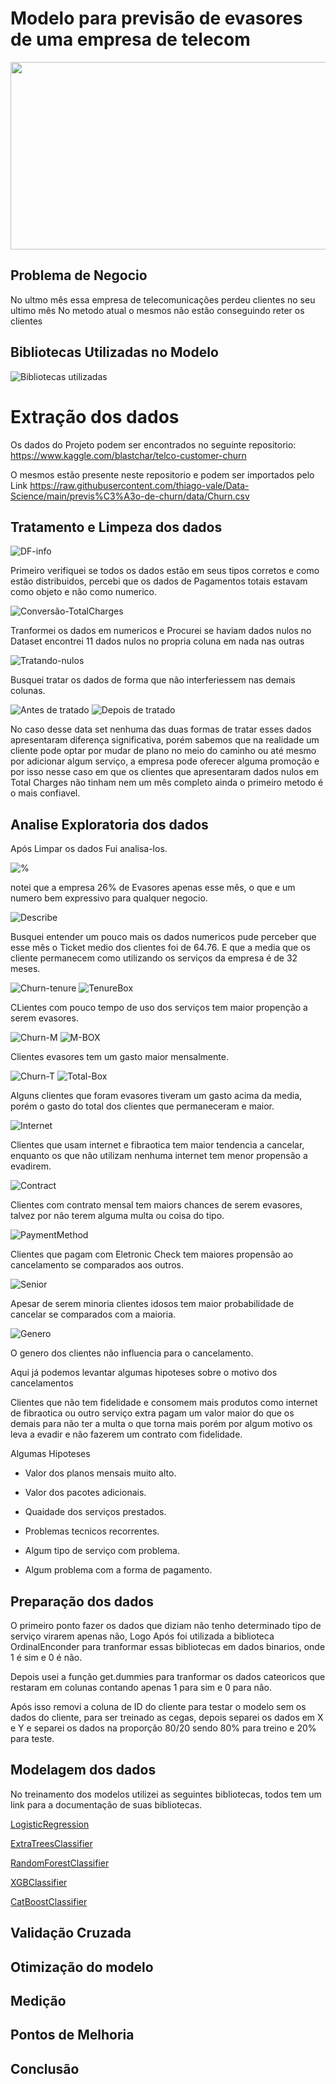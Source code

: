 # Modelo para previsão de evasores de uma empresa de telecom

<div align="center">
<img src="https://user-images.githubusercontent.com/77752211/129768384-482d6e30-c0a5-4d45-b4a1-584e8243d3eb.jpg" height="300" width="1000px" />
</div>

##
## Problema de Negocio

No ultmo mês essa empresa de telecomunicações perdeu clientes no seu ultimo mês
No metodo atual o mesmos não estão conseguindo reter os clientes

##
## Bibliotecas Utilizadas no Modelo

![Bibliotecas utilizadas](https://user-images.githubusercontent.com/77752211/129759007-b944190a-2331-432b-b991-79a0bef71b62.png)

##
# Extração dos dados

Os dados do Projeto podem ser encontrados no seguinte repositorio: https://www.kaggle.com/blastchar/telco-customer-churn

O mesmos estão presente neste repositorio e podem ser importados pelo Link https://raw.githubusercontent.com/thiago-vale/Data-Science/main/previs%C3%A3o-de-churn/data/Churn.csv

##
## Tratamento e Limpeza dos dados


![DF-info](https://user-images.githubusercontent.com/77752211/129761563-7b5ea677-5224-41de-b7f8-96b8a39d753f.png)

Primeiro verifiquei se todos os dados estão em seus tipos corretos e como estão distribuidos, percebi que os dados de Pagamentos totais estavam como objeto e não como numerico.

![Conversão-TotalCharges](https://user-images.githubusercontent.com/77752211/129762109-a72ec191-55ee-4abb-a39b-895554e4bf56.png)

Tranformei os dados em numericos e Procurei se haviam dados nulos no Dataset
encontrei 11 dados nulos no propria coluna em nada nas outras

![Tratando-nulos](https://user-images.githubusercontent.com/77752211/129762843-54335fac-caea-44ac-9213-a9ea1a58abc4.png)

Busquei tratar os dados de forma que não interferiessem nas demais colunas.

![Antes de tratado](https://user-images.githubusercontent.com/77752211/129763459-1e24a5cc-a83a-4f0c-82ec-bcc0094c90da.png)
![Depois de tratado](https://user-images.githubusercontent.com/77752211/129763488-99f75f99-88df-441c-9cbd-4749067a919d.png)

No caso desse data set nenhuma das duas formas de tratar esses dados apresentaram diferença significativa, porém sabemos que na realidade um cliente pode optar por mudar de plano no meio do caminho ou até mesmo por adicionar algum serviço, a empresa pode oferecer alguma promoção e por isso nesse caso em que os clientes que apresentaram dados nulos em Total Charges não tinham nem um mês completo ainda o primeiro metodo é o mais confiavel.

##
## Analise Exploratoria dos dados
Após Limpar os dados Fui analisa-los.

![%](https://user-images.githubusercontent.com/77752211/129940425-ffbd17cf-8fae-470d-a382-81e6585d687b.jpg)

notei que a empresa 26% de Evasores apenas esse mês, o que e um numero bem expressivo para qualquer negocio.

![Describe](https://user-images.githubusercontent.com/77752211/129940654-d0cd6168-3c8a-4327-add0-cea4a7c87fff.png)

Busquei entender um pouco mais os dados numericos pude perceber que esse mês o Ticket medio dos clientes foi de 64.76.
E que a media que os cliente permanecem como utilizando os serviços da empresa é de 32 meses.

![Churn-tenure](https://user-images.githubusercontent.com/77752211/129959003-ac775372-e179-4c2e-814f-9fe552df4b68.png)
![TenureBox](https://user-images.githubusercontent.com/77752211/129959528-4d4a9e64-3353-4137-8afb-0778cf272848.jpg)

CLientes com pouco tempo de uso dos serviços tem maior propenção a serem evasores.


![Churn-M](https://user-images.githubusercontent.com/77752211/129959031-a43ffc0c-281c-4d93-8a0e-ad1c0110ee38.png)
![M-BOX](https://user-images.githubusercontent.com/77752211/129959598-784c87ef-710c-4e5c-aa79-1db76dacec37.png)

Clientes evasores tem um gasto maior mensalmente.

![Churn-T](https://user-images.githubusercontent.com/77752211/129959054-f6bd486d-111c-4c44-8a17-473e7764229b.png)
![Total-Box](https://user-images.githubusercontent.com/77752211/129959651-1d5917ac-8087-409b-a255-77227670848f.png)

Alguns clientes que foram evasores tiveram um gasto acima da media, porém o gasto do total dos clientes que permaneceram e maior.


![Internet](https://user-images.githubusercontent.com/77752211/129959147-cb8e7a51-d171-41ca-a979-59aeb5e7ec7f.jpg)

Clientes que usam internet e fibraotica tem maior tendencia a cancelar, enquanto os que não utilizam nenhuma internet tem menor propensão a evadirem.


![Contract](https://user-images.githubusercontent.com/77752211/129959171-826ac1e1-318a-469e-a578-0398e2e15e58.jpg)

Clientes com contrato mensal tem maiors chances de serem evasores, talvez por não terem alguma multa ou coisa do tipo.

![PaymentMethod](https://user-images.githubusercontent.com/77752211/129959205-8a373f33-304b-4d35-96b5-69ff62ccff7f.jpg)

Clientes que pagam com Eletronic Check tem maiores propensão ao cancelamento se comparados aos outros.


![Senior](https://user-images.githubusercontent.com/77752211/129959374-178547fa-88dd-4a6e-8de1-4ab4d1983b8f.png)

Apesar de serem minoria clientes idosos tem maior probabilidade de cancelar se comparados com a maioria.


![Genero](https://user-images.githubusercontent.com/77752211/129959350-c1a4eb5a-c827-4167-8300-ceb701246f3e.png)

O genero dos clientes não influencia para o cancelamento.

Aqui já podemos levantar algumas hipoteses sobre o motivo dos cancelamentos

Clientes que não tem fidelidade e consomem mais produtos como internet de fibraotica ou outro serviço extra pagam um valor maior do que os demais para não ter a multa o que torna mais porém por algum motivo os leva a evadir e não fazerem um contrato com fidelidade.

Algumas Hipoteses

* Valor dos planos mensais muito alto.

* Valor dos pacotes adicionais.

* Quaidade dos serviços prestados.

* Problemas tecnicos recorrentes.

* Algum tipo de serviço com problema.

* Algum problema com a forma de pagamento.


##
## Preparação dos dados

O primeiro ponto fazer os dados que diziam não tenho determinado tipo de serviço virarem apenas não, Logo Após foi utilizada a biblioteca OrdinalEnconder para tranformar essas bibliotecas em dados binarios, onde 1 é sim e 0 é não.

Depois usei a função get.dummies para tranformar os dados cateoricos que restaram em colunas contando apenas 1 para sim e 0 para não.

Após isso removi a coluna de ID do cliente para testar o modelo sem os dados do cliente, para ser treinado as cegas, depois separei os dados em X e Y
e separei os dados na proporção 80/20 sendo 80% para treino e 20% para teste.

##
## Modelagem dos dados

No treinamento dos modelos utilizei as seguintes bibliotecas, todos tem um link para a documentação de suas bibliotecas.

[LogisticRegression](https://scikit-learn.org/stable/modules/generated/sklearn.linear_model.LogisticRegression.html)

[ExtraTreesClassifier](https://scikit-learn.org/stable/modules/generated/sklearn.ensemble.ExtraTreesClassifier.html)

[RandomForestClassifier](https://scikit-learn.org/stable/modules/generated/sklearn.ensemble.RandomForestClassifier.html)

[XGBClassifier](https://xgboost.readthedocs.io/en/latest/index.html#)

[CatBoostClassifier](https://catboost.ai/docs/concepts/python-reference_catboostclassifier.html)


##
## Validação Cruzada


##
## Otimização do modelo


##
## Medição


##
## Pontos de Melhoria


##
## Conclusão

